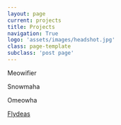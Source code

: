 ```yaml
---
layout: page
current: projects
title: Projects
navigation: True
logo: 'assets/images/headshot.jpg'
class: page-template
subclass: 'post page'
---
```

Meowifier

Snowmaha

Omeowha

[Flydeas](app.flydeas.io)